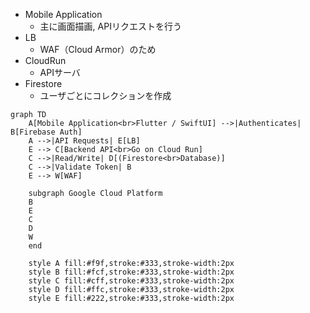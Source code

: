 - Mobile Application
  - 主に画面描画, APIリクエストを行う
- LB
  - WAF（Cloud Armor）のため
- CloudRun
  - APIサーバ
- Firestore
  - ユーザごとにコレクションを作成

```mermaid
graph TD
    A[Mobile Application<br>Flutter / SwiftUI] -->|Authenticates| B[Firebase Auth]
    A -->|API Requests| E[LB]
    E --> C[Backend API<br>Go on Cloud Run]
    C -->|Read/Write| D[(Firestore<br>Database)]
    C -->|Validate Token| B
    E --> W[WAF]

    subgraph Google Cloud Platform
    B
    E
    C
    D
    W
    end

    style A fill:#f9f,stroke:#333,stroke-width:2px
    style B fill:#fcf,stroke:#333,stroke-width:2px
    style C fill:#cff,stroke:#333,stroke-width:2px
    style D fill:#ffc,stroke:#333,stroke-width:2px
    style E fill:#222,stroke:#333,stroke-width:2px

```